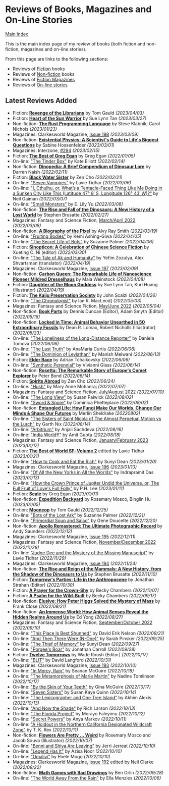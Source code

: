 # Reviews of Books, Magazines and On-Line Stories

[Main Index](../README.md)

This is the main index page of my review of books (both fiction and non-fiction, magazines and on-line stories).

From this page are links to the following sections:

- Reviews of [Fiction](fiction/README.md) books
- Reviews of [Non-fiction](nonfiction/README.md) books
- Reviews of [Fiction Magazines](magazines/README.md)
- Reviews of [On-line stories](online/README.md)

## Latest Reviews Added
- Fiction: [**Revenge of the Librarians**](fiction/2023/20230403-RevengeOfTheLibrarians.md) by Tom Gauld *(2023/04/03)*
- Fiction: [**Heart of the Sun Warrior**](fiction/2023/20230327-HeartOfTheSunWarrior.md) by Sue Lynn Tan *(2023/03/27)*
- Non-fiction: [**The Rust Programming Language**](nonfiction/2023/20230123-RustProgrammingLanguage.md) by Steve Klabnik, Carol Nichols *(2023/01/23)*
- Magazines: Clarkesworld Magazine, [Issue 198](magazines/Clarkesworld/20230309-Clarkesworld198.md) *(2023/03/09)*
- Non-fiction: [**Existential Physics: A Scientist's Guide to Life's Biggest Questions**](nonfiction/2023/20230301-ExistentialPhysics.md) by Sabine Hossenfelder *(2023/03/01)*
- Magazines: Interzone, [#294](magazines/Interzone/20230215-Interzone294.md) *(2023/02/15)*
- Fiction: [**The Best of Greg Egan**](fiction/2022/20220105-TheBestOfGregEgan.md) by Greg Egan *(2022/01/05)*
- On-line: ["The Tinder Box"](online/2022/20220214-TheTinderBox.md) by Kate Elliott *(2022/02/14)*
- Non-fiction: [**Dinopedia: A Brief Compendium of Dinosaur Lore**](nonfiction/2022/20220211-Dinopedia.md) by Darren Naish *(2022/02/11)*
- Fiction: [**Black Water Sister**](fiction/2022/20220221-BlackWaterSister.md) by Zen Cho *(2022/02/21)*
- On-line: ["Seven Vampires"](online/2022/20220306-SevenVampires.md) by Lavie Tidhar *(2022/03/06)*
- On-line: ["I, Cthulhu, or, What’s a Tentacle-Faced Thing Like Me Doing in a Sunken City Like This (Latitude 47° 9′ S, Longitude 126° 43′ W)?"](online/2022/20220307-ICthulhu.md) by Neil Gaiman *(2022/03/07)*
- On-line: ["Small Monsters"](online/2022/20220308-SmallMonsters.md) by E. Lily Yu *(2022/03/08)*
- Non-fiction: [**The Rise and Fall of the Dinosaurs: A New History of a Lost World**](nonfiction/2022/20220227-RiseAndFallOfTheDinosaurs.md) by Stephen Brusatte *(2022/02/27)*
- Magazines: Fantasy and Science Fiction, [March/April 2022](magazines/FantasyAndScienceFiction/20220308-FSF202203.md) *(2022/03/08)*
- Non-fiction: [**A Biography of the Pixel**](nonfiction/2022/20220319-BiographyOfThePixel.md) by Alvy Ray Smith *(2022/03/19)*
- On-line: ["Fruiting Bodies"](online/2022/20220405-FruitingBodies.md) by Kemi Ashing-Giwa *(2022/04/05)*
- On-line: ["The Secret Life of Bots"](online/2022/20220406-SecretLifeOfBots.md) by Suzanne Palmer *(2022/04/06)*
- Fiction: [**Sinopticon: A Celebration of Chinese Science Fiction**](fiction/2022/20220330-Sinopticon.md) by Xueting C. Ni (editor) *(2022/03/30)*
- On-line: ["The Tale of Ak and Humanity"](online/2022/20220419-TaleOfAkAndHumanity.md) by Yefim Zozulya, Alex Shvartsman (translator) *(2022/04/19)*
- Magazines: Clarkesworld Magazine, [Issue 197](magazines/Clarkesworld/20230209-Clarkesworld197.md) *(2023/02/09)*
- Non-fiction: [**Carbon Queen: The Remarkable Life of Nanoscience Pioneer Mildred Dresselhaus**](nonfiction/2022/20220408-CarbonQueen.md) by Maia Weinstock *(2022/04/08)*
- Fiction: [**Daughter of the Moon Goddess**](fiction/2022/20220419-DaughterOfTheMoonGoddess.md) by Sue Lynn Tan, Kuri Huang (Illustrator) *(2022/04/19)*
- Fiction: [**The Kaiju Preservation Society**](fiction/2022/20220426-TheKaijuPreservationSociety.md) by John Scalzi *(2022/04/26)*
- On-line: ["The Chronologist"](online/2022/20220503-TheChronologist.md) by Ian R. MacLeod] *(2022/05/03)*
- Magazines: Fantasy and Science Fiction, [May/June 2022](magazines/FantasyAndScienceFiction/20220504-FSF202205.md) *(2022/05/04)*
- Non-fiction: [**Book Parts**](nonfiction/2022/20220516-BookParts.md) by Dennis Duncan (Editor), Adam Smyth (Editor) *(2022/05/16)*
- Non-fiction: [**Locked in Time: Animal Behavior Unearthed in 50 Extraordinary Fossils**](nonfiction/2022/20220523-LockedInTime.md) by Dean R. Lomax, Robert Nicholls (Illustrator) *(2022/05/23)*
- On-line: ["The Loneliness of the Long-Distance Reporter"](online/2022/20220606-TheLonelinessOfTheLongDistanceReporter.md) by Daniela Tomova *(2022/06/06)*
- On-line: ["The Last Truth"](online/2022/20220606-TheLastTruth.md) by AnaMaria Curtis *(2022/06/06)*
- On-line: ["The Dominion of Leviathan"](online/2022/20220613-TheDominionOfLeviathan.md) by Manish Melwani *(2022/06/13)*
- Fiction: [**Elder Race**](fiction/2022/20220606-ElderRace.md) by Adrian Tchaikovsky *(2022/06/06)*
- On-line: ["Synthetic Perennial"](online/2022/20220614-SyntheticPerennial.md) by Vivianni Glass *(2022/06/14)*
- Non-fiction: [**Rosetta: The Remarkable Story of Europe's Comet Explorer**](nonfiction/2022/20220614-Rosetta.md) by Peter Bond *(2022/06/14)*
- Fiction: [**Spirits Abroad**](fiction/2022/20220624-SpiritsAbroad.md) by Zen Cho *(2022/06/24)*
- On-line: ["Hush"](online/2022/20220707-Hush.md) by Mary Anne Mohanraj *(2022/07/07)*
- Magazines: Fantasy and Science Fiction, [July/August 2022](magazines/FantasyAndScienceFiction/20220710-FSF202207.md) *(2022/07/10)*
- On-line: ["The Long View"](online/2022/20220802-TheLongView.md) by Susan Palwick *(2022/08/02)*
- On-line: ["Sword & Spore"](online/2022/20220802-SwordAndSpore.md) by Dominica Phetteplace *(2022/08/02)*
- Non-fiction: [**Entangled Life: How Fungi Make Our Worlds, Change Our Minds & Shape Our Futures**](nonfiction/2022/20220802-EntangledLife.md) by Merlin Sheldrake *(20220802)*
- On-line: ["The Sisters of Saint Nicola of The Almost Perpetual Motion vs the Lurch"](online/2022/20220814-TheSistersOfSaintNicola.md) by Garth Nix *(2022/08/14)*
- On-line: ["Arbitrium"](online/2022/20220816-Arbitrium.md) by Anjali Sachdeva *(2022/08/16)*
- On-line: ["India World®"](online/2022/20220818-IndiaWorld.md) by Amit Gupta *(2022/08/18)*
- Magazines: Fantasy and Science Fiction, [January/February 2023](magazines/FantasyAndScienceFiction/20230117-FSF202301.md) *(2023/01/17)*
- Fiction: [**The Best of World SF: Volume 2**](fiction/2023/20230121-TheBestOfWorldSfVolume2.md) edited by Lavie Tidhar *(2023/01/21)*
- On-line: ["How to Cook and Eat the Rich"](online/2023/20230120-HowToCookAndEatTheRich.md) by Sunyi Dean *(2023/01/20)*
- Magazines: Clarkesworld Magazine, [Issue 196](magazines/Clarkesworld/20230110-Clarkesworld196.md) *(2023/01/10)*
- On-line: ["Of All the New Yorks in All the Worlds"](online/2023/20230113-OfAllTheNewYorksInAllTheWorlds.md) by Indrapramit Das *(2023/01/13)*
- On-line: ["How the Crown Prince of Jupiter Undid the Universe, or, The Full Fruit of Love's Full Folly"](online/2023/20230111-HowTheCrownPrinceOfJupiter.md) by P.H. Lee *(2023/01/11)*
- Fiction: [**Scale**](fiction/2023/20230101-Scale.md) by Greg Egan *(2023/01/01)*
- Non-fiction: [**Expedition Backyard**](nonfiction/2023/20230105-ExpeditionBackyard.md) by Rosemary Mosco, Binglin Hu *(2023/01/05)*
- Fiction: [**Mooncop**](fiction/2022/20221225-Mooncop.md) by Tom Gauld *(2022/12/25)*
- On-line: ["Bots of the Lost Ark"](online/2022/20221221-BotsOfTheLostArk.md) by Suzanne Palmer *(2022/12/21)*
- On-line: ["Primordial Soup and Salad"](online/2022/20221220-PrimordialSoupAndSalad.md) by Gene Doucette *(2022/12/20)*
- Non-fiction: [**Apollo Remastered: The Ultimate Photographic Record**](nonfiction/2022/20221212-ApolloRemastered.md) by Andy Saunders *(2022/12/12)*
- Magazines: Clarkesworld Magazine, [Issue 195](magazines/Clarkesworld/20221211-Clarkesworld195.md) *(2022/12/11)*
- Magazines: Fantasy and Science Fiction, [November/December 2022](magazines/FantasyAndScienceFiction/20221128-FSF202211.md) *(2022/11/28)*
- On-line: ["Judge Dee and the Mystery of the Missing Manuscript"](online/2022/20221128-JudgeDeeAndTheMysteryOfTheMissingManuscript.md) by Lavie Tidhar *(2022/11/29)*
- Magazines: Clarkesworld Magazine, [Issue 194](magazines/Clarkesworld/20221124-Clarkesworld194.md) *(2022/11/24)*
- Non-fiction: [**The Rise and Reign of the Mammals: A New History, from the Shadow of the Dinosaurs to Us**](nonfiction/2022/20221110-TheRiseAndReignOfTheMammals.md) by Stephen Brusatte *(2022/11/10)*
- Fiction: [**Tomorrow's Parties: Life in the Anthropocene**](fiction/2022/20221030-TomorrowsParties.md) by Jonathan Strahan (Editor) *(2022/10/30)*
- Fiction: [**A Prayer for the Crown-Shy**](fiction/2022/20221107-APrayerForTheCrownShy.md) by Becky Chambers *(2022/11/07)*
- Fiction: [**A Psalm for the Wild-Built**](fiction/2022/20220817-APsalmForTheWildBuilt.md) by Becky Chambers *(2022/09/17)*
- Non-fiction: [**Elusive: How Peter Higgs Solved the Mystery of Mass**](nonfiction/2022/20220921-Elusive.md) by Frank Close *(2022/09/21)*
- Non-fiction: [**An Immense World: How Animal Senses Reveal the Hidden Realms Around Us**](nonfiction/2022/20220827-AnImmenseWorld.md) by Ed Yong *(2022/08/27)*
- Magazines: Fantasy and Science Fiction, [September/October 2022](magazines/FantasyAndScienceFiction/20220910-FSF202209.md) *(2022/09/10)*
- On-line: ["This Place Is Best Shunned"](online/2022/20220921-ThisPlaceIsBestShunned.md) by David Erik Nelson *(2022/09/21)*
- On-line: ["And Then There Were (N-One)"](online/2022/20220925-AndThenThereWereN-One.md) by Sarah Pinsker *(2022/09/25)*
- On-line: ["The Thief of Memory"](online/2022/20220927-TheThiefOfMemory.md) by Sunyi Dean *(2022/09/27)*
- On-line: ["Porgee's Boar"](online/2022/20220928-PorgeesBoar.md) by Jonathan Carroll *(2022/09/28)*
- Fiction: [**Twelve Tomorrows**](fiction/2022/20221017-TwelveTomorrows.md) by Wade Roush (Editor) *(2022/10/17)*
- On-line: ["BLIT"](online/2022/20221031-BLIT.md) by David Langford *(2022/10/31)*
- Magazines: Clarkesworld Magazine, [Issue 193](magazines/Clarkesworld/20221010-Clarkesworld193.md) *(2022/10/10)*
- On-line: ["In Mercy, Rain"](online/2022/20221018-InMercyRain.md) by Seanan McGuire *(2022/10/18)*
- On-line: ["The Metamorphosis of Marie Martin"](online/2022/20221017-TheMetamorphosisOfMarieMartin.md) by Nadine Tomlinson *(2022/10/17)*
- On-line: ["By the Skin of Your Teeth"](online/2022/20221017-ByTheSkinOfYourTeeth.md) by Gina McGuire *(2022/10/17)*
- On-line: ["Seven Sisters"](online/2022/20221014-SevenSisters.md) by Susan Kaye Quinn *(2022/10/14)*
- On-line: ["The Lexicographer and One Tree Island"](online/2022/20221013-TheLexicographerAndOneTreeIsland.md) by Akhim Alexis *(2022/10/13)*
- On-line: ["And Now the Shade"](online/2022/20221013-AndNowTheShade.md) by Rich Larson *(2022/10/13)*
- On-line: ["The Florida Project"](online/2022/20221012-TheFloridaProject.md) by Morayo ​​Faleyimu *(2022/10/12)*
- On-line: ["Secret Powers"](online/2022/20221011-SecretPowers.md) by Anya Markov *(2022/10/11)*
- On-line: ["A Holdout in the Northern California Designated Wildcraft Zone"](online/2022/20221011-AHoldoutInTheNorthernCaliforniaDesignatedWildcraftZone.md) by T. K. Rex *(2022/10/11)*
- Non-fiction: [**Flowers Are Pretty ... Weird**](nonfiction/2022/20221007-FlowersArePrettyWeird.md) by Rosemary Mosco and Jacob Souva (Illustrator) *(2022/10/07)*
- On-line: ["Benni and Shiya Are Leaving"](online/2022/20221010-BenniAndShiyaAreLeaving.md) by Jerri Jerreat *(2022/10/10)*
- On-line: ["Legend Has It"](online/2022/20221010-LegendHasIt.md) by Azisa Noor *(2022/10/10)*
- On-line: ["Omaliyi"](online/2022/20221010-Omaliyi.md) by Ebele Mọgọ *(2022/10/10)*
- Magazines: Clarkesworld Magazine, [Issue 192](magazines/Clarkesworld/20220922-Clarkesworld192.md) edited by Neil Clarke *(2022/09/22)*
- Non-fiction: [**Math Games with Bad Drawings**](nonfiction/2022/20220906-MathGamesWithBadDrawings.md) by Ben Orlin *(2022/09/28)*
- On-line: ["The World Away From the Rain"](online/2022/20221006-TheWorldAwayFromRain.md) by Ella Menzies *(2022/10/06)*

